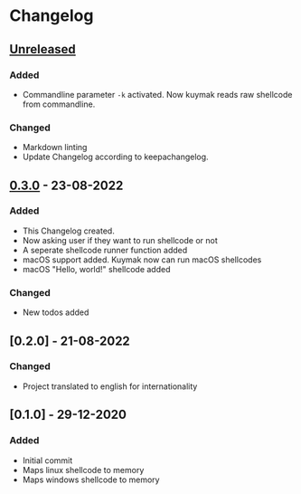 # Changelog

## [Unreleased]

### Added

- Commandline parameter `-k` activated. Now kuymak reads raw shellcode from
  commandline.

### Changed

- Markdown linting
- Update Changelog according to keepachangelog.

## [0.3.0] - 23-08-2022

### Added

- This Changelog created.
- Now asking user if they want to run shellcode or not
- A seperate shellcode runner function added
- macOS support added. Kuymak now can run macOS shellcodes
- macOS "Hello, world!" shellcode added

### Changed

- New todos added

## [0.2.0] - 21-08-2022

### Changed

- Project translated to english for internationality

## [0.1.0] - 29-12-2020

### Added

- Initial commit
- Maps linux shellcode to memory
- Maps windows shellcode to memory

[Unreleased]: https://github.com/blue-devil/kuymak/compare/v0.3.0...HEAD
[0.3.0]: https://github.com/blue-devil/kuymak/releases/tag/v0.3.0
